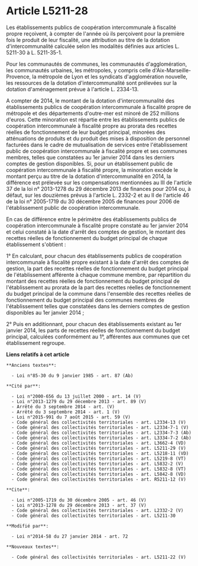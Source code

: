 # Article L5211-28

Les établissements publics de coopération intercommunale à fiscalité propre reçoivent, à compter de l'année où ils perçoivent
pour la première fois le produit de leur fiscalité, une attribution au titre de la dotation d'intercommunalité calculée selon
les modalités définies aux articles L. 5211-30 à L. 5211-35-1. 

Pour les communautés de communes, les communautés d'agglomération, les communautés urbaines, les métropoles, y compris celle
d'Aix-Marseille-Provence, la métropole de Lyon et les syndicats d'agglomération nouvelle, les ressources de la dotation
d'intercommunalité sont prélevées sur la dotation d'aménagement prévue à l'article L. 2334-13. 

A compter de 2014, le montant de la dotation d'intercommunalité des établissements publics de coopération intercommunale à
fiscalité propre de métropole et des départements d'outre-mer est minoré de 252 millions d'euros. Cette minoration est
répartie entre les établissements publics de coopération intercommunale à fiscalité propre au prorata des recettes réelles de
fonctionnement de leur budget principal, minorées des atténuations de produits et du produit des mises à disposition de
personnel facturées dans le cadre de mutualisation de services entre l'établissement public de coopération intercommunale à
fiscalité propre et ses communes membres, telles que constatées au 1er janvier 2014 dans les derniers comptes de gestion
disponibles. Si, pour un établissement public de coopération intercommunale à fiscalité propre, la minoration excède le
montant perçu au titre de la dotation d'intercommunalité en 2014, la différence est prélevée sur les compensations
mentionnées au III de l'article 37 de la loi n° 2013-1278 du 29 décembre 2013 de finances pour 2014 ou, à défaut, sur les
douzièmes prévus à l'article L. 2332-2 et au II de l'article 46 de la loi n° 2005-1719 du 30 décembre 2005 de finances pour
2006 de l'établissement public de coopération intercommunale. 

En cas de différence entre le périmètre des établissements publics de coopération intercommunale à fiscalité propre constaté
au 1er janvier 2014 et celui constaté à la date d'arrêt des comptes de gestion, le montant des recettes réelles de
fonctionnement du budget principal de chaque établissement s'obtient : 

1° En calculant, pour chacun des établissements publics de coopération intercommunale à fiscalité propre existant à la date
d'arrêt des comptes de gestion, la part des recettes réelles de fonctionnement du budget principal de l'établissement
afférente à chaque commune membre, par répartition du montant des recettes réelles de fonctionnement du budget principal de
l'établissement au prorata de la part des recettes réelles de fonctionnement du budget principal de la commune dans
l'ensemble des recettes réelles de fonctionnement du budget principal des communes membres de l'établissement telles que
constatées dans les derniers comptes de gestion disponibles au 1er janvier 2014 ; 

2° Puis en additionnant, pour chacun des établissements existant au 1er janvier 2014, les parts de recettes réelles de
fonctionnement du budget principal, calculées conformément au 1°, afférentes aux communes que cet établissement regroupe.

**Liens relatifs à cet article**

	**Anciens textes**:

	  - Loi n°85-30 du 9 janvier 1985 - art. 87 (Ab)

	**Cité par**:

	  - Loi n°2000-656 du 13 juillet 2000 - art. 14 (V)
	  - Loi n°2013-1279 du 29 décembre 2013 - art. 89 (V)
	  - Arrêté du 3 septembre 2014 - art. (V)
	  - Arrêté du 3 septembre 2014 - art. 1 (V)
	  - Loi n°2015-991 du 7 août 2015 - art. 59 (V)
	  - Code général des collectivités territoriales - art. L2334-13 (V)
	  - Code général des collectivités territoriales - art. L2334-7-1 (V)
	  - Code général des collectivités territoriales - art. L2334-7-3 (Ab)
	  - Code général des collectivités territoriales - art. L3334-7-2 (Ab)
	  - Code général des collectivités territoriales - art. L3662-4 (VD)
	  - Code général des collectivités territoriales - art. L5211-29 (V)
	  - Code général des collectivités territoriales - art. L5218-11 (VD)
	  - Code général des collectivités territoriales - art. L5219-8 (VT)
	  - Code général des collectivités territoriales - art. L5832-2 (V)
	  - Code général des collectivités territoriales - art. L5832-8 (VT)
	  - Code général des collectivités territoriales - art. L5842-8 (VD)
	  - Code général des collectivités territoriales - art. R5211-12 (V)

	**Cite**:

	  - Loi n°2005-1719 du 30 décembre 2005 - art. 46 (V)
	  - Loi n°2013-1278 du 29 décembre 2013 - art. 37 (V)
	  - Code général des collectivités territoriales - art. L2332-2 (V)
	  - Code général des collectivités territoriales - art. L5211-30

	**Modifié par**:

	  - Loi n°2014-58 du 27 janvier 2014 - art. 72

	**Nouveaux textes**:

	  - Code général des collectivités territoriales - art. L5211-22 (V)
